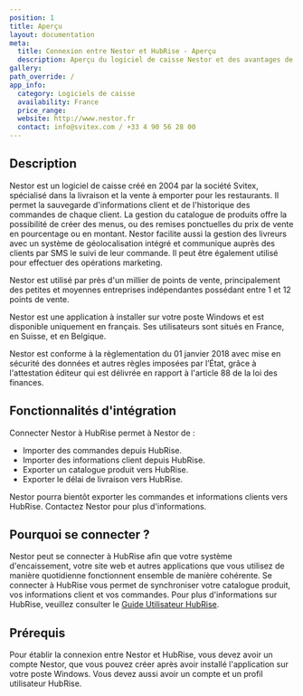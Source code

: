 ```yaml
---
position: 1
title: Aperçu
layout: documentation
meta:
  title: Connexion entre Nestor et HubRise - Aperçu
  description: Aperçu du logiciel de caisse Nestor et des avantages de le connecter à HubRise, telles que la synchronisation des commandes avec vos autres outils du quotidien.
gallery:
path_override: /
app_info:
  category: Logiciels de caisse
  availability: France
  price_range:
  website: http://www.nestor.fr
  contact: info@svitex.com / +33 4 90 56 28 00
---
```


## Description

Nestor est un logiciel de caisse créé en 2004 par la société Svitex, spécialisé dans la livraison et la vente à emporter pour les restaurants. Il permet la sauvegarde d'informations client et de l'historique des commandes de chaque client. La gestion du catalogue de produits offre la possibilité de créer des menus, ou des remises ponctuelles du prix de vente en pourcentage ou en montant. Nestor facilite aussi la gestion des livreurs avec un système de géolocalisation intégré et communique auprès des clients par SMS le suivi de leur commande. Il peut être également utilisé pour effectuer des opérations marketing.

Nestor est utilisé par près d'un millier de points de vente, principalement des petites et moyennes entreprises indépendantes possédant entre 1 et 12 points de vente.

Nestor est une application à installer sur votre poste Windows et est disponible uniquement en français. Ses utilisateurs sont situés en France, en Suisse, et en Belgique.

Nestor est conforme à la règlementation du 01 janvier 2018 avec mise en sécurité des données et autres règles imposées par l’État, grâce à l'attestation éditeur qui est délivrée en rapport à l'article 88 de la loi des finances.

## Fonctionnalités d'intégration

Connecter Nestor à HubRise permet à Nestor de :

- Importer des commandes depuis HubRise.
- Importer des informations client depuis HubRise.
- Exporter un catalogue produit vers HubRise.
- Exporter le délai de livraison vers HubRise.

Nestor pourra bientôt exporter les commandes et informations clients vers HubRise. Contactez Nestor pour plus d'informations.

## Pourquoi se connecter ?

Nestor peut se connecter à HubRise afin que votre système d'encaissement, votre site web et autres applications que vous utilisez de manière quotidienne fonctionnent ensemble de manière cohérente. Se connecter à HubRise vous permet de synchroniser votre catalogue produit, vos informations client et vos commandes. Pour plus d'informations sur HubRise, veuillez consulter le [Guide Utilisateur HubRise](/docs).

## Prérequis

Pour établir la connexion entre Nestor et HubRise, vous devez avoir un compte Nestor, que vous pouvez créer après avoir installé l'application sur votre poste Windows. Vous devez aussi avoir un compte et un profil utilisateur HubRise.
